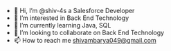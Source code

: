 - 👋 Hi, I’m @shiv-4s a Salesforce Developer
- 👀 I’m interested in Back End Technology
- 🌱 I’m currently learning Java, SQL
- 💞️ I’m looking to collaborate on Back End Technology
- 📫 How to reach me shivambarya049@gmail.com

<!---
shiv-4s/shiv-4s is a ✨ special ✨ repository because its `README.md` (this file) appears on your GitHub profile.
You can click the Preview link to take a look at your changes.
--->
